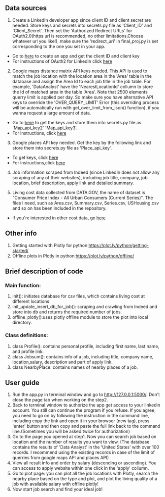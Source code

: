 
## Data sources
 1. Create a LinkedIn developer app since client ID and client secret are needed. Store keys and secrets into secrets.py file as 'Client_ID' and 'Client_Secret'. Then set the 'Authorized Redirect URLs' for OAuth2.0(https url is recommended, no other limitations.Choose whatever url you like!), make sure the 'redirect_uri' in final_proj.py is set corresponding to the one you set in your app.
   - Go to [here](https://www.linkedin.com/developer/apps) to create an app and get the client ID and client key
   - For instructions of OAuth2 for LinkedIn click [here](https://developer.linkedin.com/docs/oauth2)

 2. Google maps distance matrix API keys needed. This API is used to match the job location with the location area in the 'Area' table in the database and assign the Area Id to each job title in the job table. For example, 'DataAnalyst' have the 'NearestLocationId' collumn to store the Id of matched area in the table 'Area'.
 Note that 2500 elements querry limit is applied per day. So make sure you have alternative API keys to override the 'OVER_QUERY_LIMIT' Error (this overriding process will be automatically run with get_over_limit_from_json() function), if you wanna request a large amount of data.
   - Go to [here](https://developers.google.com/maps/documentation/distance-matrix/get-api-key) to get the keys and store them into secrets.py file as 'Map_api_key2' 'Map_api_key3'.
   - For instructions, click [here](https://developers.google.com/maps/documentation/distance-matrix/start)

 3. Google places API key needed. Get the key by the following link and store them into secrets.py file as 'Place_api_key'.
   - To get keys, click [here](https://developers.google.com/places/web-service/get-api-key)
   - For instructions,click [here](https://developers.google.com/places/web-service/search)

 4. Job information scraped from Indeed (since LinkedIn does not allow any scraping of any of their websites), including job title, company, job location, brief description, apply link and detailed summary.

 5. Living cost data collected from DATA.GOV, the name of dataset is "Consumer Price Index - All Urban Consumers (Current Series)". The files I need, such as Area.csv, Summary.csv, Series.csv, USHousing.csv and so on has been included in the repository.
   - If you're interested in other cost data, go [here](https://catalog.data.gov/dataset/consumer-price-index-all-urban-consumers-current-series)


## Other info
 1. Getting started with Plotly for python:https://plot.ly/python/getting-started/
 2. Offline plots in Plotly in python:https://plot.ly/python/offline/


## Brief description of code
 ### Main function:
 1. init(): initiates database for csv files, which contains living cost at different locations
 2. init_update_insert_db_for_job(): scraping and crawling from Indeed and store into db and returns the required number of jobs.
 3. offline_plotly():uses plotly offline module to store the plot into local directory.
 ### Class definitions:
 1. class Profile(): contains personal profile, including first name, last name, and profile link.
 2. class Jobsum(): contains info of a job, including title, company name, location,salary, description and part of apply link.
 3. class NearbyPlace: contains names of nearby places of a job.


## User guide
 1. Run the app.py in terminal window and go to http://127.0.0.1:5000/. Don't close the page tab when working on the step2.
 2. Back to terminal window to authorize the app get access to your linkedin account. You still can continue the program if you refuse. If you agree, you need to go on by following the instruction in the command line, including copy the link and open it in your browser (new tag), press 'enter' button and then copy and paste the full link back to the command line.(Sometimes you will be asked twice for authorization)
 3. Go to the page you opened at step1. Now you can search job based on location and the number of results you want to view. (The database contains the results of 'Data Analyst' in the 'United States' with over 100 records. I recommend using the existing records in case of the limit of querries from google maps API and places API)
 4. View all result info and order by salary (descending or ascending). You can access to apply website within one click in the 'apply' collumn.
 5. Go to plot page: you can plot all the job locations with Plotly, search the nearby place based on the type and plot, and plot the living quality of a job with available salary with offline plotly!
 6. Now start job search and find your ideal job!
